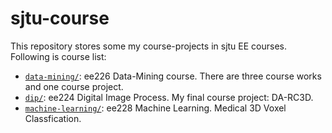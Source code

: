 # sjtu-course 

This repository  stores some my course-projects in sjtu EE courses. Following is course list:

* [`data-mining/`](data-mining/): ee226 Data-Mining course. There are three course works and one course project.
* [`dip/`](DA-RC3D/): ee224 Digital Image Process.  My final course project: DA-RC3D.
* [`machine-learning/`](machine-learning/): ee228 Machine Learning.  Medical 3D Voxel Classfication.
